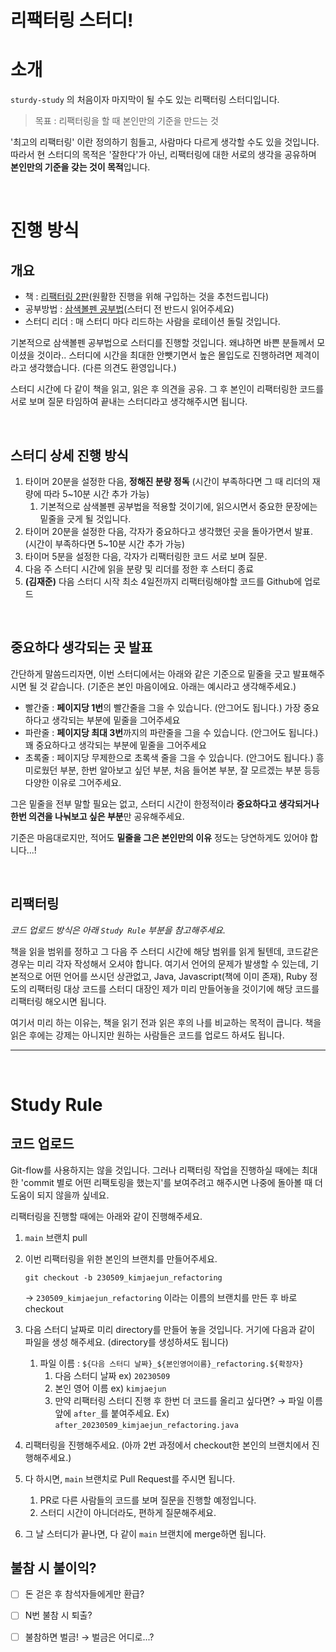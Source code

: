 # 리팩터링 스터디!

# 소개

`sturdy-study` 의 처음이자 마지막이 될 수도 있는  리팩터링 스터디입니다.

>  목표 : 리팩터링을 할 때 본인만의 기준을 만드는 것

'최고의 리팩터링' 이란 정의하기 힘들고, 사람마다 다르게 생각할 수도 있을 것입니다. 따라서 현 스터디의 목적은 '잘한다'가 아닌, 리팩터링에 대한 서로의 생각을 공유하며 **본인만의 기준을 갖는 것이 목적**입니다.

<br>

# 진행 방식

## 개요

- 책 : [리팩터링 2판](https://www.aladin.co.kr/shop/wproduct.aspx?ItemId=236186172)(원활한 진행을 위해 구입하는 것을 추천드립니다)
- 공부방법 : [삼색볼펜 공부법](http://egloos.zum.com/agile/v/3684946)(스터디 전 반드시 읽어주세요)
- 스터디 리더 : 매 스터디 마다 리드하는 사람을 로테이션 돌릴 것입니다.

기본적으로 삼색볼펜 공부법으로 스터디를 진행할 것입니다. 왜냐하면 바쁜 분들께서 모이셨을 것이라.. 스터디에 시간을 최대한 안뺏기면서 높은 몰입도로 진행하려면 제격이라고 생각했습니다. (다른 의견도 환영입니다.)

스터디 시간에 다 같이 책을 읽고, 읽은 후 의견을 공유. 그 후 본인이 리팩터링한 코드를 서로 보며 질문 타임하여 끝내는 스터디라고 생각해주시면 됩니다.

<br>

## 스터디 상세 진행 방식

1. 타이머 20분을 설정한 다음, **정해진 분량 정독** (시간이 부족하다면 그 때 리더의 재량에 따라 5~10분 시간 추가 가능)
   1. 기본적으로 삼색볼펜 공부법을 적용할 것이기에, 읽으시면서 중요한 문장에는 밑줄을 긋게 될 것입니다.
2. 타이머 20분을 설정한 다음, 각자가 중요하다고 생각했던 곳을 돌아가면서 발표. (시간이 부족하다면 5~10분 시간 추가 가능)
3. 타이머 5분을 설정한 다음, 각자가 리팩터링한 코드 서로 보며 질문.
4. 다음 주 스터디 시간에 읽을 분량 및 리더를 정한 후 스터디 종료
5. **(김재준)** 다음 스터디 시작 최소 4일전까지 리팩터링해야할 코드를 Github에 업로드

<br>

## 중요하다 생각되는 곳 발표

간단하게 말씀드리자면, 이번 스터디에서는 아래와 같은 기준으로 밑줄을 긋고 발표해주시면 될 것 같습니다. (기준은 본인 마음이에요. 아래는 예시라고 생각해주세요.)

- 빨간줄 : **페이지당 1번**의 빨간줄을 그을 수 있습니다. (안그어도 됩니다.) 가장 중요하다고 생각되는 부분에 밑줄을 그어주세요
- 파란줄 : **페이지당 최대 3번**까지의 파란줄을 그을 수 있습니다. (안그어도 됩니다.) 꽤 중요하다고 생각되는 부분에 밑줄을 그어주세요
- 초록줄 : 페이지당 무제한으로 초록색 줄을 그을 수 있습니다. (안그어도 됩니다.) 흥미로웠던 부분, 한번 알아보고 싶던 부분, 처음 들어본 부분, 잘 모르겠는 부분 등등 다양한 이유로 그어주세요.

그은 밑줄을 전부 말할 필요는 없고, 스터디 시간이 한정적이라 **중요하다고 생각되거나 한번 의견을 나눠보고 싶은 부분**만 공유해주세요. 

기준은 마음대로지만, 적어도 **밑줄을 그은 본인만의 이유** 정도는 당연하게도 있어야 합니다...!

<br>

## 리팩터링

*코드 업로드 방식은 아래 `Study Rule` 부분을 참고해주세요.*

책을 읽을 범위를 정하고 그 다음 주 스터디 시간에 해당 범위를 읽게 될텐데, 코드같은 경우는 미리 각자 작성해서 오셔야 합니다. 여기서 언어의 문제가 발생할 수 있는데, 기본적으로 어떤 언어를 쓰시던 상관없고, Java, Javascript(책에 이미 존재), Ruby 정도의 리팩터링 대상 코드를 스터디 대장인 제가 미리 만들어놓을 것이기에 해당 코드를 리팩터링 해오시면 됩니다.

여기서 미리 하는 이유는, 책을 읽기 전과 읽은 후의 나를 비교하는 목적이 큽니다. 책을 읽은 후에는 강제는 아니지만 원하는 사람들은 코드를 업로드 하셔도 됩니다.

<hr>
<br>

# Study Rule

## 코드 업로드

Git-flow를 사용하지는 않을 것입니다. 그러나 리팩터링 작업을 진행하실 때에는 최대한 'commit 별로 어떤 리팩토링을 했는지'를 보여주려고 해주시면 나중에 돌아볼 때 더 도움이 되지 않을까 싶네요.

리팩터링을 진행할 때에는 아래와 같이 진행해주세요.

1. `main` 브랜치 pull

2. 이번 리팩터링을 위한 본인의 브랜치를 만들어주세요.
   ```shell
   git checkout -b 230509_kimjaejun_refactoring
   ```

   → `230509_kimjaejun_refactoring` 이라는 이름의 브랜치를 만든 후 바로 checkout

3. 다음 스터디 날짜로 미리 directory를 만들어 놓을 것입니다. 거기에 다음과 같이 파일을 생성 해주세요. (directory를 생성하셔도 됩니다)

   1. 파일 이름 : `${다음 스터디 날짜}_${본인영어이름}_refactoring.${확장자}`
      1. 다음 스터디 날짜 ex) `20230509`
      2. 본인 영어 이름 ex) `kimjaejun`
      3. 만약 리팩터링 스터디 진행 후 한번 더 코드를 올리고 싶다면? → 파일 이름 앞에 `after_`를 붙여주세요. 
         Ex) `after_20230509_kimjaejun_refactoring.java`

4. 리팩터링을 진행해주세요. (아까 2번 과정에서 checkout한 본인의 브랜치에서 진행해주세요.)

5. 다 하시면, `main` 브랜치로 Pull Request를 주시면 됩니다.

   1. PR로 다른 사람들의 코드를 보며 질문을 진행할 예정입니다.
   2. 스터디 시간이 아니더라도, 편하게 질문해주세요.

6. 그 날 스터디가 끝나면, 다 같이 `main` 브랜치에 merge하면 됩니다.

## 불참 시 불이익?

- [ ] 돈 걷은 후 참석자들에게만 환급?
- [ ] N번 불참 시 퇴출?
- [ ] 불참하면 벌금! → 벌금은 어디로...?



